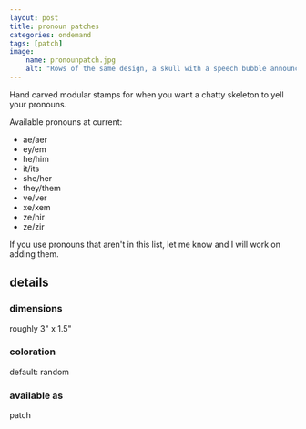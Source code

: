 ```yaml
---
layout: post
title: pronoun patches
categories: ondemand
tags: [patch]
image: 
    name: pronounpatch.jpg
    alt: "Rows of the same design, a skull with a speech bubble announcing varied pronoun sets, repeat in multiple colors along a stretch of off-white fabric."
---
```


Hand carved modular stamps for when you want a chatty skeleton to yell your pronouns.

Available pronouns at current:

- ae/aer
- ey/em
- he/him
- it/its
- she/her
- they/them
- ve/ver
- xe/xem
- ze/hir
- ze/zir

If you use pronouns that aren't in this list, let me know and I will work on adding them.

## details

### dimensions

roughly 3" x 1.5"

### coloration

default: random

### available as

patch
